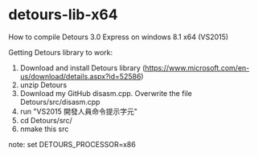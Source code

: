 # detours-lib-x64
How to compile Detours 3.0 Express on windows 8.1 x64 (VS2015)

Getting Detours library to work:
1. Download and install Detours library (https://www.microsoft.com/en-us/download/details.aspx?id=52586)
2. unzip Detours
3. Download my GitHub disasm.cpp. Overwrite the file Detours/src/disasm.cpp
4. run "VS2015 開發人員命令提示字元"
5. cd Detours/src/
6. nmake this src

note: set DETOURS_PROCESSOR=x86
